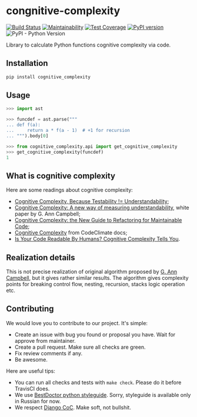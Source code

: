 # congnitive-complexity

[![Build Status](https://travis-ci.org/Melevir/cognitive_complexity.svg?branch=master)](https://travis-ci.org/Melevir/cognitive_complexity)
[![Maintainability](https://api.codeclimate.com/v1/badges/853d47d353e7becc9f09/maintainability)](https://codeclimate.com/github/Melevir/cognitive_complexity/maintainability)
[![Test Coverage](https://api.codeclimate.com/v1/badges/853d47d353e7becc9f09/test_coverage)](https://codeclimate.com/github/Melevir/cognitive_complexity/test_coverage)
[![PyPI version](https://badge.fury.io/py/cognitive-complexity.svg)](https://badge.fury.io/py/cognitive-complexity)
![PyPI - Python Version](https://img.shields.io/pypi/pyversions/cognitive-complexity)

Library to calculate Python functions cognitive complexity via code.

## Installation

```bash
pip install cognitive_complexity
```

## Usage

```python
>>> import ast

>>> funcdef = ast.parse("""
... def f(a):
...     return a * f(a - 1)  # +1 for recursion
... """).body[0]

>>> from cognitive_complexity.api import get_cognitive_complexity
>>> get_cognitive_complexity(funcdef)
1
```

## What is cognitive complexity

Here are some readings about cognitive complexity:

- [Cognitive Complexity, Because Testability != Understandability](https://blog.sonarsource.com/cognitive-complexity-because-testability-understandability);
- [Cognitive Complexity: A new way of measuring understandability](https://www.sonarsource.com/docs/CognitiveComplexity.pdf),
  white paper by G. Ann Campbell;
- [Cognitive Complexity: the New Guide to Refactoring for Maintainable Code](https://www.youtube.com/watch?v=5C6AGTlKSjY);
- [Cognitive Complexity](https://docs.codeclimate.com/docs/cognitive-complexity)
  from CodeClimate docs;
- [Is Your Code Readable By Humans? Cognitive Complexity Tells You](https://www.tomasvotruba.cz/blog/2018/05/21/is-your-code-readable-by-humans-cognitive-complexity-tells-you/).

## Realization details

This is not precise realization of original algorithm
proposed by [G. Ann Campbell](https://github.com/ganncamp),
but it gives rather similar results.
The algorithm gives complexity points for breaking control flow, nesting,
recursion, stacks logic operation etc.

## Contributing

We would love you to contribute to our project. It's simple:

- Create an issue with bug you found or proposal you have. Wait for
  approve from maintainer.
- Create a pull request. Make sure all checks are green.
- Fix review comments if any.
- Be awesome.

Here are useful tips:

- You can run all checks and tests with `make check`. Please do it
  before TravisCI does.
- We use [BestDoctor python styleguide](https://github.com/best-doctor/guides/blob/master/guides/python_styleguide.md).
  Sorry, styleguide is available only in Russian for now.
- We respect [Django CoC](https://www.djangoproject.com/conduct/).
  Make soft, not bullshit.

